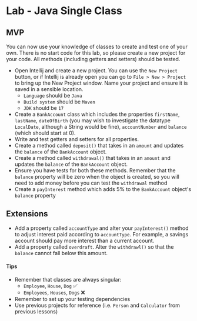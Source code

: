 # Lab - Java Single Class

## MVP
You can now use your knowledge of classes to create and test one of your own. There is no start code for this lab, so please create a new project for your code. All methods (including getters and setters) should be tested.

- Open Intellij and create a new project. You can use the `New Project` button, or if Intellij is already open you can go to `File > New > Project` to bring up the New Project window. Name your project and ensure it is saved in a sensible location. 
    - `Language` should be `Java`
    - `Build system` should be `Maven`
    - `JDK` should be `17`
- Create a `BankAccount` class which includes the properties `firstName`, `lastName`, `dateOfBirth` (you may wish to investigate the datatype `LocalDate`, although a String would be fine), `accountNumber` and `balance` (which should start at 0).
- Write and test getters and setters for all properties.
- Create a method called `deposit()` that takes in an `amount` and updates the `balance` of the `BankAccount` object.
- Create a method called `withdrawal()` that takes in an `amount` and updates the `balance` of the `BankAccount` object.
- Ensure you have tests for both these methods. Remember that the `balance` property will be zero when the object is created, so you will need to add money before you can test the `withdrawal` method
- Create a `payInterest` method which adds 5% to the `BankAccount` object's `balance` property

## Extensions
- Add a property called `accountType` and alter your `payInterest()` method to adjust interest paid according to `accountType`. For example, a savings account should pay more interest than a current account.
- Add a property called `overdraft`. Alter the `withdrawl()` so that the `balance` cannot fall below this amount.


#### Tips
- Remember that classes are always singular:
    - `Employee`, `House`, `Dog` ✅
    - `Employees`, `Houses`, `Dogs` ❌
- Remember to set up your testing dependencies
- Use previous projects for reference (i.e. `Person` and `Calculator` from previous lessons)


